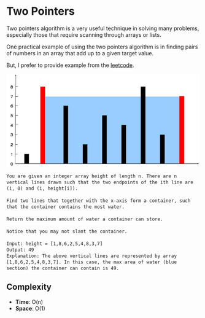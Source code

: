 # Two Pointers

Two pointers algorithm is a very useful technique in solving many problems, especially those that require scanning through arrays or lists.

One practical example of using the two pointers algorithm is in finding pairs of numbers in an array that add up to a given target value. 

But, I prefer to provide example from the [leetcode](https://leetcode.com/problems/container-with-most-water/).

![question_11.jpg](img%2Fquestion_11.jpg)

```
You are given an integer array height of length n. There are n vertical lines drawn such that the two endpoints of the ith line are (i, 0) and (i, height[i]).

Find two lines that together with the x-axis form a container, such that the container contains the most water.

Return the maximum amount of water a container can store.

Notice that you may not slant the container.

Input: height = [1,8,6,2,5,4,8,3,7]
Output: 49
Explanation: The above vertical lines are represented by array [1,8,6,2,5,4,8,3,7]. In this case, the max area of water (blue section) the container can contain is 49.
```

## Complexity
* **Time**: O(n)
* **Space**: O(1)